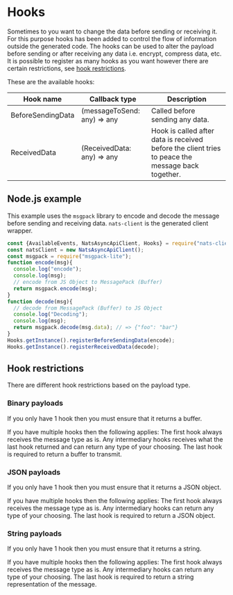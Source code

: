 # Hooks

Sometimes to you want to change the data before sending or receiving it. For this purpose hooks has been added to control the flow of information outside the generated code. The hooks can be used to alter the payload before sending or after receiving any data i.e. encrypt, compress data, etc. It is possible to register as many hooks as you want however there are certain restrictions, see [hook restrictions](#Hook-restrictions).

These are the available hooks:

|Hook name|Callback type|Description|
|---|---|---|
| BeforeSendingData | (messageToSend: any) => any | Called before sending any data. 
| ReceivedData | (ReceivedData: any) => any | Hook is called after data is received before the client tries to peace the message back together.

## Node.js example
This example uses the `msgpack` library to encode and decode the message before sending and receiving data. `nats-client` is the generated client wrapper.

```js
const {AvailableEvents, NatsAsyncApiClient, Hooks} = require("nats-client");
const natsClient = new NatsAsyncApiClient();
const msgpack = require("msgpack-lite");
function encode(msg){
  console.log("encode");
  console.log(msg);
  // encode from JS Object to MessagePack (Buffer)
  return msgpack.encode(msg);
}
function decode(msg){
  // decode from MessagePack (Buffer) to JS Object
  console.log("Decoding");
  console.log(msg);
  return msgpack.decode(msg.data); // => {"foo": "bar"}
}
Hooks.getInstance().registerBeforeSendingData(encode);
Hooks.getInstance().registerReceivedData(decode);
``` 

## Hook restrictions
There are different hook restrictions based on the payload type.

### Binary payloads
If you only have 1 hook then you must ensure that it returns a buffer.

If you have multiple hooks then the following applies: The first hook always receives the message type as is. Any intermediary hooks receives what the last hook returned and can return any type of your choosing. The last hook is required to return a buffer to transmit.

### JSON payloads
If you only have 1 hook then you must ensure that it returns a JSON object.

If you have multiple hooks then the following applies: The first hook always receives the message type as is. Any intermediary hooks can return any type of your choosing. The last hook is required to return a JSON object.

### String payloads
If you only have 1 hook then you must ensure that it returns a string.

If you have multiple hooks then the following applies: The first hook always receives the message type as is. Any intermediary hooks can return any type of your choosing. The last hook is required to return a string representation of the message.
